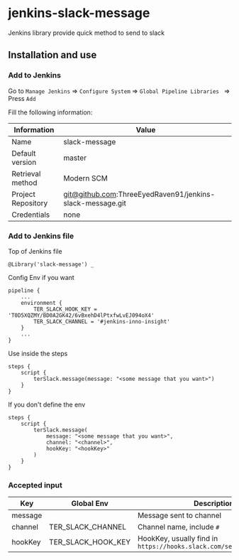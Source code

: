 # jenkins-slack-message

Jenkins library provide quick method to send to slack

## Installation and use
### Add to Jenkins

Go to `Manage Jenkins` => `Configure System` => `Global Pipeline Libraries
` => Press `Add`

Fill the following information:

| Information        | Value                                                     |
|--------------------|-----------------------------------------------------------|
| Name               | slack-message                                             |
| Default version    | master                                                    |
| Retrieval method   | Modern SCM                                                |
| Project Repository | git@github.com:ThreeEyedRaven91/jenkins-slack-message.git |
| Credentials        | none                                                      |

### Add to Jenkins file

Top of Jenkins file

```
@Library('slack-message') _
```

Config Env if you want

```
pipeline {
    ...
    environment {
        TER_SLACK_HOOK_KEY = 'T0D5XQZMY/BD0A2GK42/6vBxehD4lPtxfwLvEJ094oX4'
        TER_SLACK_CHANNEL = '#jenkins-inno-insight'
    }
    ...
}
```

Use inside the steps

```
steps {
    script {
        terSlack.message(message: "<some message that you want>")
    }
}
```

If you don't define the env

```
steps {
    script {
        terSlack.message(
            message: "<some message that you want>",
            channel: "<channel>",
            hookKey: "<hookKey>"
        )
    }
}
```

### Accepted input

| Key     | Global Env         | Description                                                           |
|---------|--------------------|-----------------------------------------------------------------------|
| message |                    |  Message sent to channel                                              |
| channel | TER_SLACK_CHANNEL  | Channel name, include `#`                                             |
| hookKey | TER_SLACK_HOOK_KEY | HookKey, usually find in `https://hooks.slack.com/services/<hookKey>` |